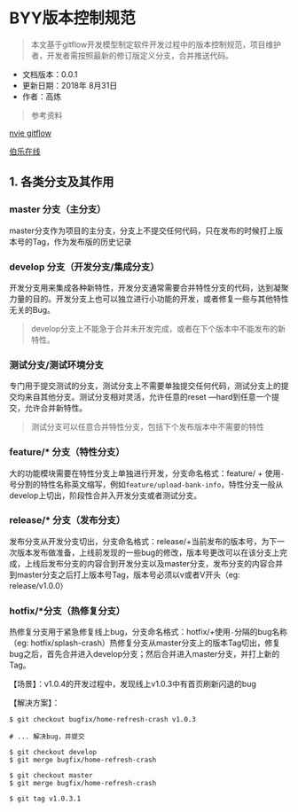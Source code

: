 # BYY版本控制规范

>  本文基于gitflow开发模型制定软件开发过程中的版本控制规范，项目维护者，开发者需按照最新的修订版定义分支，合并推送代码。

* 文档版本：0.0.1
* 更新日期：2018年 8月31日
* 作者：高炼

>  参考资料

[nvie gitflow](https://nvie.com/posts/a-successful-git-branching-model/)

[伯乐在线](http://blog.jobbole.com/76867/)



## 1. 各类分支及其作用

### master 分支（主分支）

master分支作为项目的主分支，分支上不提交任何代码，只在发布的时候打上版本号的Tag，作为发布版的历史记录

### develop 分支（开发分支/集成分支）

开发分支用来集成各种新特性，开发分支通常需要合并特性分支的代码，达到凝聚力量的目的。开发分支上也可以独立进行小功能的开发，或者修复一些与其他特性无关的Bug。

> develop分支上不能急于合并未开发完成，或者在下个版本中不能发布的新特性。

### 测试分支/测试环境分支

专门用于提交测试的分支，测试分支上不需要单独提交任何代码，测试分支上的提交均来自其他分支。测试分支相对灵活，允许任意的reset —hard到任意一个提交，允许合并新特性。

> 测试分支可以任意合并特性分支，包括下个发布版本中不需要的特性

### feature/* 分支（特性分支）

大的功能模块需要在特性分支上单独进行开发，分支命名格式：feature/ + 使用`-`号分割的特性名称英文缩写，例如`feature/upload-bank-info`，特性分支一般从develop上切出，阶段性合并入开发分支或者测试分支。

### release/* 分支（发布分支）

发布分支从开发分支切出，分支命名格式：release/+当前发布的版本号，为下一次版本发布做准备，上线前发现的一些bug的修改，版本号更改可以在该分支上完成，上线后发布分支的内容合到开发分支以及master分支，发布分支的内容合并到master分支之后打上版本号Tag，版本号必须以v或者V开头（eg: release/v1.0.0）

### hotfix/*分支（热修复分支）

热修复分支用于紧急修复线上bug，分支命名格式：hotfix/+使用`-`分隔的bug名称（eg: hotfix/splash-crash）热修复分支从master分支上的版本Tag切出，修复bug之后，首先合并进入develop分支；然后合并进入master分支，并打上新的Tag。

【场景】：v1.0.4的开发过程中，发现线上v1.0.3中有首页刷新闪退的bug

【解决方案】：

```shell
$ git checkout bugfix/home-refresh-crash v1.0.3

# ... 解决bug，并提交

$ git checkout develop
$ git merge bugfix/home-refresh-crash

$ git checkout master
$ git merge bugfix/home-refresh-crash

$ git tag v1.0.3.1
```

